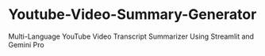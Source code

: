 # Youtube-Video-Summary-Generator
Multi-Language YouTube Video Transcript Summarizer Using Streamlit and Gemini Pro
